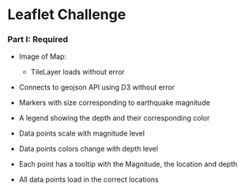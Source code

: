 <h1>Leaflet Challenge</h1>

<h3>Part I: Required</h3>

- Image of Map:

  

  - TileLayer loads without error

- Connects to geojson API using D3 without error

-  Markers with size corresponding to earthquake magnitude

- A legend showing the depth and their corresponding color

- Data points scale with magnitude level

- Data points colors change with depth level

- Each point has a tooltip with the Magnitude, the location and depth

- All data points load in the correct locations
